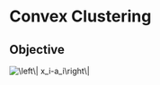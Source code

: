 # Convex Clustering
## Objective
<img src="https://latex.codecogs.com/svg.image?\left\|&space;x_i-a_i\right\|" title="\left\| x_i-a_i\right\|" />

